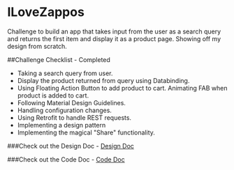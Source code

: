 # ILoveZappos
Challenge to build an app that takes input from the user as a search query and returns the first item and display it as a product page. Showing off my design from scratch.

##Challenge Checklist - Completed

* Taking a search query from user.
* Display the product returned from query using Databinding.
* Using Floating Action Button to add product to cart. Animating FAB when product is added to cart.
* Following Material Design Guidelines. 
* Handling configuration changes.
* Using Retrofit to handle REST requests.
* Implementing a design pattern
* Implementing the magical "Share" functionality.


###Check out the Design Doc - [Design Doc](https://github.com/maitray16/ILoveZappos/blob/master/Design/design.md)

###Check out the Code Doc - [Code Doc](https://github.com/maitray16/ILoveZappos/blob/master/Code/code.md)
